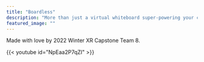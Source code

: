 ```yaml
---
title: "Boardless"
description: "More than just a virtual whiteboard super-powering your communication"
featured_image: ""
---
```


<!-- Quick description of your project -->

<!-- TODO: update to a more in-depth description -->
Made with love by 2022 Winter XR Capstone Team 8.

<!-- A hype/demo video -->

<!-- TODO: maybe we'll have one by the end of quarter -->
{{< youtube id="NpEaa2P7qZI" >}}
